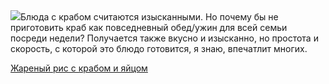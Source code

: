 <!--2025-10-17 21:51:19-->
<div class="yb">
  <div class="rss povarenok"><a href="https://www.povarenok.ru/recipes/show/183170/"><img src="https://www.povarenok.ru/data/cache/2025oct/17/56/3192718_63698-640x480.jpg"></a>Блюда с крабом считаются изысканными. Но почему бы не приготовить краб как повседневный обед/ужин для всей семьи посреди недели? Получается также вкусно и изысканно, но простота и скорость, с которой это блюдо готовится, я знаю, впечатлит многих. <p class="titl"><a href="https://www.povarenok.ru/recipes/show/183170/">Жареный рис с крабом и яйцом</a></p></div>
</div>
